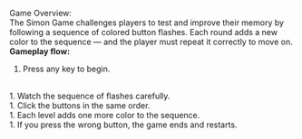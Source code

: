 Game Overview: <br>
The Simon Game challenges players to test and improve their memory by following a sequence of colored button flashes. Each round adds a new color to the sequence — and the player must repeat it correctly to move on.<br>
<b>Gameplay flow:</b>
1. Press any key to begin.
<br>
1. Watch the sequence of flashes carefully.
<br>
1. Click the buttons in the same order.
<br>
1. Each level adds one more color to the sequence.
<br>
1. If you press the wrong button, the game ends and restarts.